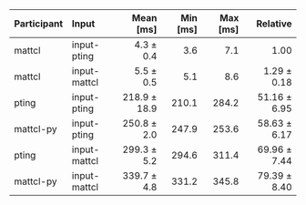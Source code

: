 | Participant | Input | Mean [ms] | Min [ms] | Max [ms] | Relative |
|:---|:---|---:|---:|---:|---:|
| mattcl | input-pting | 4.3 ± 0.4 | 3.6 | 7.1 | 1.00 |
| mattcl | input-mattcl | 5.5 ± 0.5 | 5.1 | 8.6 | 1.29 ± 0.18 |
| pting | input-pting | 218.9 ± 18.9 | 210.1 | 284.2 | 51.16 ± 6.95 |
| mattcl-py | input-pting | 250.8 ± 2.0 | 247.9 | 253.6 | 58.63 ± 6.17 |
| pting | input-mattcl | 299.3 ± 5.2 | 294.6 | 311.4 | 69.96 ± 7.44 |
| mattcl-py | input-mattcl | 339.7 ± 4.8 | 331.2 | 345.8 | 79.39 ± 8.40 |
